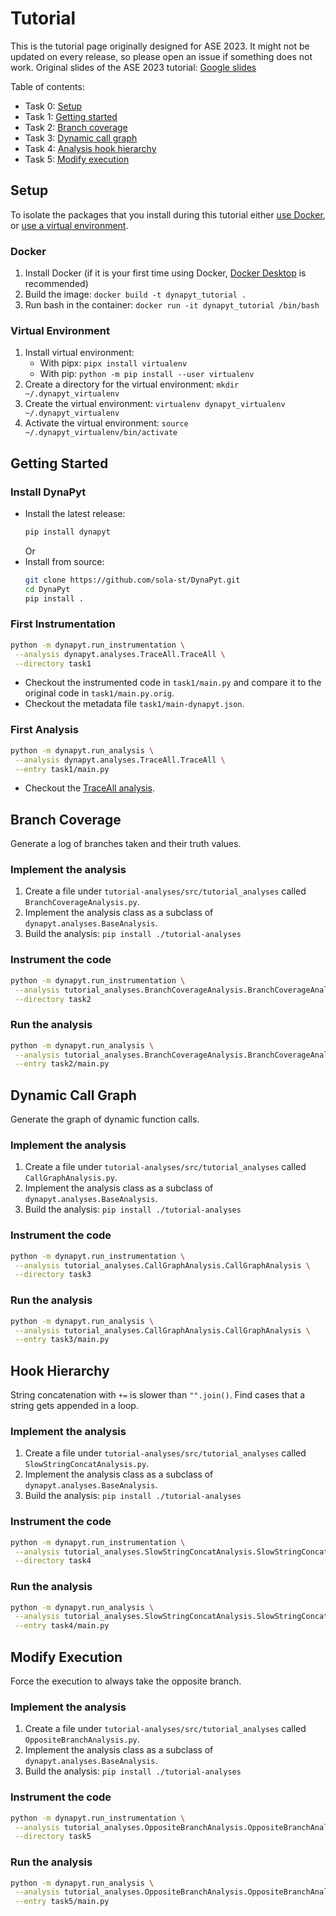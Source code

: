 # Tutorial
This is the tutorial page originally designed for ASE 2023. It might not be updated on every release, so please open an issue if something does not work.
Original slides of the ASE 2023 tutorial: [Google slides](https://docs.google.com/presentation/d/14eeGZm4gIznsqtAEYI5o5Ayyp2vRepdKzUTjFTksJaI/edit?usp=sharing)

Table of contents:
- Task 0: [Setup](#setup)
- Task 1: [Getting started](#getting-started)
- Task 2: [Branch coverage](#branch-coverage)
- Task 3: [Dynamic call graph](#dynamic-call-graph)
- Task 4: [Analysis hook hierarchy](#hook-hierarchy)
- Task 5: [Modify execution](#modify-execution)

## Setup
To isolate the packages that you install during this tutorial either [use Docker](#docker), or [use a virtual environment](#virtual-environment).

### Docker
1. Install Docker (if it is your first time using Docker, [Docker Desktop](https://docs.docker.com/desktop/) is recommended)
2. Build the image: `docker build -t dynapyt_tutorial .`
3. Run bash in the container: `docker run -it dynapyt_tutorial /bin/bash`

### Virtual Environment
1. Install virtual environment: 
   - With pipx: `pipx install virtualenv`
   - With pip: `python -m pip install --user virtualenv`
2. Create a directory for the virtual environment: `mkdir ~/.dynapyt_virtualenv`
3. Create the virtual environment: `virtualenv dynapyt_virtualenv ~/.dynapyt_virtualenv`
4. Activate the virtual environment: `source ~/.dynapyt_virtualenv/bin/activate`

## Getting Started

### Install DynaPyt
- Install the latest release:
    ```bash
    pip install dynapyt
    ```
    Or
- Install from source: 
    ```bash
    git clone https://github.com/sola-st/DynaPyt.git
    cd DynaPyt
    pip install .
    ```


### First Instrumentation
```bash
python -m dynapyt.run_instrumentation \
 --analysis dynapyt.analyses.TraceAll.TraceAll \
 --directory task1
```
- Checkout the instrumented code in `task1/main.py` and compare it to the original code in `task1/main.py.orig`.
- Checkout the metadata file `task1/main-dynapyt.json`.

### First Analysis
```bash
python -m dynapyt.run_analysis \
 --analysis dynapyt.analyses.TraceAll.TraceAll \
 --entry task1/main.py
```
- Checkout the [TraceAll analysis](https://github.com/sola-st/DynaPyt/blob/main/src/dynapyt/analyses/TraceAll.py). 

## Branch Coverage
Generate a log of branches taken and their truth values.

### Implement the analysis
1. Create a file under `tutorial-analyses/src/tutorial_analyses` called `BranchCoverageAnalysis.py`.
2. Implement the analysis class as a subclass of `dynapyt.analyses.BaseAnalysis`.
3. Build the analysis: `pip install ./tutorial-analyses`

### Instrument the code
```bash
python -m dynapyt.run_instrumentation \
 --analysis tutorial_analyses.BranchCoverageAnalysis.BranchCoverageAnalysis \
 --directory task2
```

### Run the analysis
```bash
python -m dynapyt.run_analysis \
 --analysis tutorial_analyses.BranchCoverageAnalysis.BranchCoverageAnalysis \
 --entry task2/main.py
```

## Dynamic Call Graph
Generate the graph of dynamic function calls.

### Implement the analysis
1. Create a file under `tutorial-analyses/src/tutorial_analyses` called `CallGraphAnalysis.py`.
2. Implement the analysis class as a subclass of `dynapyt.analyses.BaseAnalysis`.
3. Build the analysis: `pip install ./tutorial-analyses`

### Instrument the code
```bash
python -m dynapyt.run_instrumentation \
 --analysis tutorial_analyses.CallGraphAnalysis.CallGraphAnalysis \
 --directory task3
```

### Run the analysis
```bash
python -m dynapyt.run_analysis \
 --analysis tutorial_analyses.CallGraphAnalysis.CallGraphAnalysis \
 --entry task3/main.py
```

## Hook Hierarchy
String concatenation with `+=` is slower than `"".join()`. Find cases that a string gets appended in a loop.

### Implement the analysis
1. Create a file under `tutorial-analyses/src/tutorial_analyses` called `SlowStringConcatAnalysis.py`.
2. Implement the analysis class as a subclass of `dynapyt.analyses.BaseAnalysis`.
3. Build the analysis: `pip install ./tutorial-analyses`

### Instrument the code
```bash
python -m dynapyt.run_instrumentation \
 --analysis tutorial_analyses.SlowStringConcatAnalysis.SlowStringConcatAnalysis \
 --directory task4
```

### Run the analysis
```bash
python -m dynapyt.run_analysis \
 --analysis tutorial_analyses.SlowStringConcatAnalysis.SlowStringConcatAnalysis \
 --entry task4/main.py
```

## Modify Execution
Force the execution to always take the opposite branch.

### Implement the analysis
1. Create a file under `tutorial-analyses/src/tutorial_analyses` called `OppositeBranchAnalysis.py`.
2. Implement the analysis class as a subclass of `dynapyt.analyses.BaseAnalysis`.
3. Build the analysis: `pip install ./tutorial-analyses`

### Instrument the code
```bash
python -m dynapyt.run_instrumentation \
 --analysis tutorial_analyses.OppositeBranchAnalysis.OppositeBranchAnalysis \
 --directory task5
```

### Run the analysis
```bash
python -m dynapyt.run_analysis \
 --analysis tutorial_analyses.OppositeBranchAnalysis.OppositeBranchAnalysis \
 --entry task5/main.py
```

